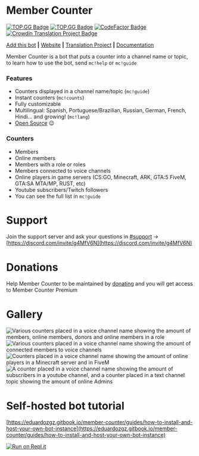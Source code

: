 # Member Counter

[![TOP.GG Badge](https://discordbots.org/api/widget/servers/478567255198662656.svg)](https://discordbots.org/bot/478567255198662656)
[![TOP.GG Badge](https://discord.com/api/guilds/614777317733957632/widget.png?style=shield)](https://discord.gg/g4MfV6N)
[![CodeFactor Badge](https://www.codefactor.io/repository/github/eduardozgz/member-counter-bot/badge)](https://www.codefactor.io/repository/github/eduardozgz/member-counter-bot)
[![Crowdin Translation Project Badge](https://badges.crowdin.net/member-counter-bot/localized.svg)](https://crowdin.com/project/member-counter-bot)

[Add this bot](https://discord.com/oauth2/authorize?client_id=478567255198662656&permissions=269864023&scope=bot) **|** [Website](https://member-counter.eduardozgz.com/) **|** [Translation Project](https://crowdin.com/project/member-counter-bot) **|** [Documentation](https://eduardozgz.gitbook.io/member-counter/)

Member Counter is a bot that puts a counter into a channel name or topic, to learn how to use the bot, send `mc!help` or `mc!guide`

### Features

- Counters displayed in a channel name/topic (`mc!guide`)
- Instant counters (`mc!counts`)
- Fully customizable
- Multilingual: Spanish, Portuguese/Brazilian, Russian, German, French, Hindi... and growing! (`mc!lang`)
- [Open Source](https://github.com/eduardozgz/member-counter-bot) 😉

### Counters

- Members
- Online members
- Members with a role or roles
- Members connected to voice channels
- Online players in game servers (CS:GO, Minecraft, ARK, GTA:5 FiveM, GTA:SA MTA/MP, RUST, etc)
- Youtube subscribers/Twitch followers
- You can see the full list in `mc!guide`

# Support

Join the support server and ask your questions in [#support](https://discord.com/channels/614777317733957632/614777465683968038) -> [https://discord.com/invite/g4MfV6N](https://discord.com/invite/g4MfV6N)

# Donations

Help Member Counter to be maintained by [donating](https://member-counter.eduardozgz.com/donate) and you will get access to Member Counter Premium

# Gallery

![Various counters placed in a voice channel name showing the amount of members, online members, donors and online members in a role](https://i.imgur.com/d0kN63N.png)
![Various counters placed in a voice channel name showing the amount of connected members to voice channels](https://i.imgur.com/AJ168AK.png)
![Counters placed in a voice channel name showing the amount of online players in a Minecraft server and in FiveM](https://i.imgur.com/gKUR8Ke.png)
![A counter placed in a voice channel name showing the amount of subscribers in a youtube channel, and a counter placed in a text channel topic showing the amount of online Admins](https://i.imgur.com/OYDMEMQ.png)

# Self-hosted bot tutorial

[https://eduardozgz.gitbook.io/member-counter/guides/how-to-install-and-host-your-own-bot-instance](https://eduardozgz.gitbook.io/member-counter/guides/how-to-install-and-host-your-own-bot-instance)

[![Run on Repl.it](https://repl.it/badge/github/eduardozgz/member-counter-bot)](https://repl.it/github/eduardozgz/member-counter-bot)
